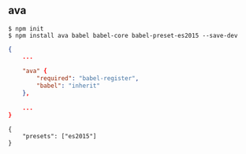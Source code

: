 ## ava

```
$ npm init
$ npm install ava babel babel-core babel-preset-es2015 --save-dev 
```

```js:package.json
{
    ...
    
    "ava" {
        "required": "babel-register",
        "babel": "inherit"
    },
    
    ...
}
```

```js:.babelrc
{
    "presets": ["es2015"]
}
```